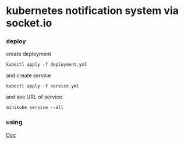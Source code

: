 # kubernetes notification system via socket.io

### deploy

create deployment

```console
kubectl apply -f deployment.yml
```
and create service
```console
kubectl apply -f service.yml

```
and see URL of service

```console
minikube service --all

```


### using 

[Doc](https://github.com/diloabininyeri/rest-socket)


